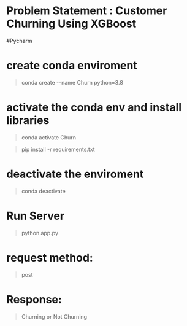 # Problem Statement : Customer Churning Using XGBoost

#Pycharm

# create conda enviroment
> conda create --name Churn python=3.8

# activate the conda env and install libraries 
> conda activate Churn

> pip install -r requirements.txt 

# deactivate the enviroment
> conda deactivate 

# Run Server
> python app.py


# request method: 
> post 


# Response:

> Churning or Not Churning
